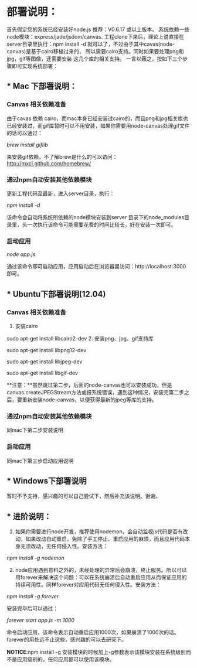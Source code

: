 # 部署说明：
首先假定您的系统已经安装好node.js 推荐：V0.6.17 或以上版本。
系统依赖一些node模块：express/jade/jsdom/canvas. 
工程clone下来后，理论上说直接在server目录里执行：npm install -d 
就可以了，不过由于其中cavas(node-canvas)是基于cairo移植过来的，
所以需要cairo支持。同时如果要处理png和jpg，gif等图像，还需要安装
这几个库的相关支持。
一言以蔽之，按如下三个步骤即可实现系统部署：

## * Mac 下部署说明：
### Canvas 相关依赖准备
由于cavas 依赖 cairo，而mac本身已经安装过cairo的，而且png和jpg相关库也已经安装过，而gif库暂时可以不用安装，如果你需要用node-canvas处理gif文件的话可以通过：

*brew install giflib*

来安装gif依赖，不了解brew是什么的可以访问：http://mxcl.github.com/homebrew/
### 通过npm自动安装其他依赖模块
更新工程代码至最新，进入server目录，执行：

*npm install -d*

该命令会自动将系统所依赖的node模块安装到server 目录下的node_modules目录里，头一次执行该命令可能需要花费的时间比较长，好在安装一次即可。
### 启动应用
*node app.js*

通过该命令即可启动应用，应用启动后在浏览器里访问：http://localhost:3000 即可。

## * Ubuntu下部署说明(12.04)
### Canvas 相关依赖准备
1. 安装cairo

sudo apt-get install libcairo2-dev
2. 安装png、jpg、gif支持库

sudo apt-get install libpng12-dev

sudo apt-get install libjpeg-dev

sudo apt-get install libgif-dev

**注意：**虽然跳过第二步，后面的node-canvas也可以安装成功，但是canvas.createJPEGStream方法或报系统错误，遇到这种情况，安装完第二步之后，要重新安装node-canvas，以便获得最新的jpeg等库的支持。

### 通过npm自动安装其他依赖模块
同mac下第二步安装说明

### 启动应用
同mac下第三步启动应用说明

## * Windows下部署说明
暂时不予支持，感兴趣的可以自己尝试下，然后补充该说明。谢谢。

## * 进阶说明：
1. 如果你需要进行node开发，推荐使用nodemon，会自动监视js代码是否有改动，如果改动自动重启，免除了手工停止、重启应用的麻烦，而且应用代码本身无须改动，无任何侵入性。安装方法：

*npm install -g nodemon*

2. node应用遇到意料之外的，未经处理的异常后会崩溃，终止服务。所以可以用forever来解决这个问题：可以在系统崩溃后自动重启应用从而保证应用的持续可用性。同样forever对应用代码无任何侵入性。安装方法：

*npm install -g forever*

安装完毕后可以通过：

*forever start app.js -m 1000*

命令启动应用，该命令表示自动重启应用1000次，如果崩溃了1000次的话。forever的用处远不止这些，感兴趣的可以去研究下。

**NOTICE**:npm install -g 安装模块的时候加上-g参数表示该模块安装在系统级别而不是应用级别的，任何应用都可以使用该模块。

